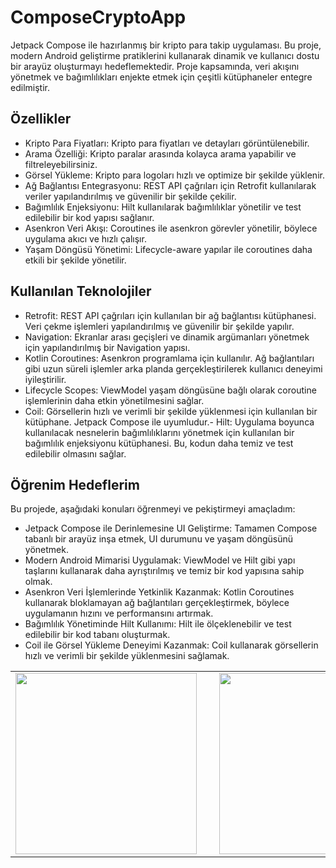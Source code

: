 # ComposeCryptoApp
Jetpack Compose ile hazırlanmış bir kripto para takip uygulaması. Bu proje, modern Android geliştirme pratiklerini kullanarak dinamik ve kullanıcı dostu bir arayüz oluşturmayı hedeflemektedir. Proje kapsamında, veri akışını yönetmek ve bağımlılıkları enjekte etmek için çeşitli kütüphaneler entegre edilmiştir.

## Özellikler
- Kripto Para Fiyatları: Kripto para fiyatları ve detayları görüntülenebilir.
- Arama Özelliği: Kripto paralar arasında kolayca arama yapabilir ve filtreleyebilirsiniz.
- Görsel Yükleme: Kripto para logoları hızlı ve optimize bir şekilde yüklenir.
- Ağ Bağlantısı Entegrasyonu: REST API çağrıları için Retrofit kullanılarak veriler yapılandırılmış ve güvenilir bir şekilde çekilir.
- Bağımlılık Enjeksiyonu: Hilt kullanılarak bağımlılıklar yönetilir ve test edilebilir bir kod yapısı sağlanır.
- Asenkron Veri Akışı: Coroutines ile asenkron görevler yönetilir, böylece uygulama akıcı ve hızlı çalışır.
- Yaşam Döngüsü Yönetimi: Lifecycle-aware yapılar ile coroutines daha etkili bir şekilde yönetilir.

 ## Kullanılan Teknolojiler
- Retrofit: REST API çağrıları için kullanılan bir ağ bağlantısı kütüphanesi. Veri çekme işlemleri yapılandırılmış ve güvenilir bir şekilde yapılır.
- Navigation: Ekranlar arası geçişleri ve dinamik argümanları yönetmek için yapılandırılmış bir Navigation yapısı.
- Kotlin Coroutines: Asenkron programlama için kullanılır. Ağ bağlantıları gibi uzun süreli işlemler arka planda gerçekleştirilerek kullanıcı deneyimi iyileştirilir.
- Lifecycle Scopes: ViewModel yaşam döngüsüne bağlı olarak coroutine işlemlerinin daha etkin yönetilmesini sağlar.
- Coil: Görsellerin hızlı ve verimli bir şekilde yüklenmesi için kullanılan bir kütüphane. Jetpack Compose ile uyumludur.- Hilt: Uygulama boyunca kullanılacak nesnelerin bağımlılıklarını yönetmek için kullanılan bir bağımlılık enjeksiyonu kütüphanesi. Bu, kodun daha temiz ve test edilebilir olmasını sağlar.

## Öğrenim Hedeflerim
Bu projede, aşağıdaki konuları öğrenmeyi ve pekiştirmeyi amaçladım:

- Jetpack Compose ile Derinlemesine UI Geliştirme: Tamamen Compose tabanlı bir arayüz inşa etmek, UI durumunu ve yaşam döngüsünü yönetmek.
- Modern Android Mimarisi Uygulamak: ViewModel ve Hilt gibi yapı taşlarını kullanarak daha ayrıştırılmış ve temiz bir kod yapısına sahip olmak.
- Asenkron Veri İşlemlerinde Yetkinlik Kazanmak: Kotlin Coroutines kullanarak bloklamayan ağ bağlantıları gerçekleştirmek, böylece uygulamanın hızını ve performansını artırmak.
- Bağımlılık Yönetiminde Hilt Kullanımı: Hilt ile ölçeklenebilir ve test edilebilir bir kod tabanı oluşturmak.
- Coil ile Görsel Yükleme Deneyimi Kazanmak: Coil kullanarak görsellerin hızlı ve verimli bir şekilde yüklenmesini sağlamak.

<table>
   <tr>
    <td><img src="https://github.com/user-attachments/assets/94614915-9b02-4ec3-b067-acab33d6bdf4" width="290"></td>
    <td>&nbsp;</td>
    <td><img src="https://github.com/user-attachments/assets/0f6d3185-3f5a-41b2-b38f-03a4d9c2ec85" width="290"></td>
     <td>&nbsp;</td>
    <td><img src="https://github.com/user-attachments/assets/04afae09-d45d-42cf-9d64-71682e576153" width="290"></td>
  </tr>
</table>
